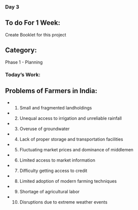 ### Day 3

## To do For 1 Week:
Create Booklet for this project

## Category: 
Phase 1 - Planning

### Today’s Work:

## Problems of Farmers in India:
- 1. Small and fragmented landholdings
- 2. Unequal access to irrigation and unreliable rainfall
- 3. Overuse of groundwater
- 4. Lack of proper storage and transportation facilities
- 5. Fluctuating market prices and dominance of middlemen
- 6. Limited access to market information
- 7. Difficulty getting access to credit
- 8. Limited adoption of modern farming techniques
- 9. Shortage of agricultural labor
- 10. Disruptions due to extreme weather events



